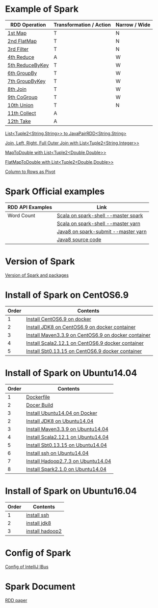 # Example of Spark

| RDD Operation                                                                                            | Transformation / Action | Narrow / Wide | 
|----------------------------------------------------------------------------------------------------------|-------------------------|---------------|
| [1st Map](01_Spark_Workspace/spark2WithJDK8/src/test/java/rwoo/study/spark/MapTest.java)                 | T                       | N             |
| [2nd FlatMap](01_Spark_Workspace/spark2WithJDK8/src/test/java/rwoo/study/spark/FlatMapTest.java)         | T                       | N             | 
| [3rd Filter](01_Spark_Workspace/spark2WithJDK8/src/test/java/rwoo/study/spark/FilterTest.java)           | T                       | N             |
| [4th Reduce](01_Spark_Workspace/spark2WithJDK8/src/test/java/rwoo/study/spark/ReduceTest.java)           | A                       | W             |
| [5th ReduceByKey](01_Spark_Workspace/spark2WithJDK8/src/test/java/rwoo/study/spark/ReduceByKeyTest.java) | T                       | W             |
| [6th GroupBy](01_Spark_Workspace/spark2WithJDK8/src/test/java/rwoo/study/spark/GroupByTest.java)         | T                       | W             |
| [7th GroupByKey](01_Spark_Workspace/spark2WithJDK8/src/test/java/rwoo/study/spark/GroupByKeyTest.java)   | T                       | W             |
| [8th Join](01_Spark_Workspace/spark2WithJDK8/src/test/java/rwoo/study/spark/JoinTest.java)               | T                       | W             |
| [9th CoGroup](01_Spark_Workspace/spark2WithJDK8/src/test/java/rwoo/study/spark/CoGroupTest.java)         | T                       | W             |
| [10th Union](01_Spark_Workspace/spark2WithJDK8/src/test/java/rwoo/study/spark/UnionTest.java)            | T                       | N             |
| [11th Collect](01_Spark_Workspace/spark2WithJDK8/src/test/java/rwoo/study/spark/CollectTest.java)        | A                       |               |
| [12th Take](01_Spark_Workspace/spark2WithJDK8/src/test/java/rwoo/study/spark/TakeTest.java)              | A                       |               |

[List\<Tuple2\<String,String\>\> to JavaPairRDD\<String,String\>](01_Spark_Java_Workspace/spark2WithJDK7/src/test/java/javapairrdd/ListTupleToJavaPairRDDTest.java)

[Join, Left, Right, Full Outer Join with List\<Tuple2\<String,Integer\>\>](01_Spark_Java_Workspace/spark2WithJDK7/src/test/java/javapairrdd/JoinTest.java)

[MapToDouble with List\<Tuple2\<Double,Double\>\>](01_Spark_Java_Workspace/spark2WithJDK8/src/test/java/rwoo/study/spark/MapToDoubleTest.java)

[FlatMapToDouble with List\<Tuple2\<Double,Double\>\>](01_Spark_Java_Workspace/spark2WithJDK8/src/test/java/rwoo/study/spark/FlatMapToDoubleTest.java)

[Column to Rows as Pivot](01_Spark_Java_Workspace/spark2WithJDK8/src/test/java/rwoo/study/spark/ColumnToRowsTest.java)

# Spark Official examples 
| RDD API Examples | Link                                                                                                         |
|------------------|--------------------------------------------------------------------------------------------------------------|
| Word Count       | [Scala on spark-shell --master spark](01_Spark_Workspace/01_spark-shell/01_master_spark/01_Word_Count.md)    |
|                  | [Scala on spark-shell --master yarn](01_Spark_Workspace/01_spark-shell/02_master_yarn/01_Word_Count.md)      |
|                  | [Java8 on spark-submit --master yarn](01_Spark_Workspace/spark2WithJDK8/01_Spark-submit_WordCount.md)        |
|                  | [Java8 source code](01_Spark_Workspace/spark2WithJDK8/src/main/java/rwoo/study/spark/example/WordCount.java) |

# Version of Spark

[Version of Spark and packages](02_Install_Spark/01_Spark_version/01_Spark_Java_Hadoop_Scala_Python_R_version.md)

# Install of Spark on CentOS6.9
| Order | Contents                                                                                                                                       |
|-------|------------------------------------------------------------------------------------------------------------------------------------------------|
| 1     | [Install CentOS6.9 on docker](02_Install_Spark/03_on_CentOS6.9/01_Run_CentOS6.9_on_docker.md)                                                  |
| 2     | [Install JDK8 on CentOS6.9 on docker container](02_Install_Spark/03_on_CentOS6.9/02_Install_JDK8_on_CentOS6.9_docker_container.md)             |
| 3     | [Install Maven3.3.9 on CentOS6.9 on docker container](02_Install_Spark/03_on_CentOS6.9/03_Install_Maven3.3.9_on_CentOS6.9_docker_container.md) |
| 4     | [Install Scala2.12.1 on CentOS6.9 docker container](02_Install_Spark/03_on_CentOS6.9/04_Install_Scala2.12.1_on_CentOS6.9_docker_container.md)  |
| 5     | [Install Sbt0.13.15 on CentOS6.9 docker container](02_Install_Spark/03_on_CentOS6.9/05_Install_Sbt0.13.15_on_CentOS6.9_docker_container.md)    |

# Install of Spark on Ubuntu14.04
| Order | Contents                                                                                                          |
|-------|-------------------------------------------------------------------------------------------------------------------|
| 1     | [Dockerfile](02_Install_Spark/02_on_Ubuntu14.04/Dockerfile)                                                       |
| 2     | [Docer Build](02_Install_Spark/02_on_Ubuntu14.04/DockerBuild.md)                                                  |
| 3     | [Install Ubuntu14.04 on Docker](02_Install_Spark/02_on_Ubuntu14.04/01_Run_Ubuntu14.04_on_docker.md)               |
| 2     | [Install JDK8 on Ubuntu14.04](02_Install_Spark/02_on_Ubuntu14.04/02_Install_JDK8_on_Ubuntu14.04.md)               |
| 3     | [Install Maven3.3.9 on Ubuntu14.04](02_Install_Spark/02_on_Ubuntu14.04/03_Install_Maven3.3.9_on_Ubuntu14.04.md)   |
| 4     | [Install Scala2.12.1 on Ubuntu14.04](02_Install_Spark/02_on_Ubuntu14.04/04_Install_Scala2.12.1_on_Ubuntu14.04.md) |
| 5     | [Install Sbt0.13.15 on Ubuntu14.04](02_Install_Spark/02_on_Ubuntu14.04/05_Install_Sbt0.13.15_on_Ubuntu14.04.md)   |
| 6     | [Install ssh on Ubuntu14.04](02_Install_Spark/02_on_Ubuntu14.04/06_Install_ssh_on_Ubuntu14.04.md)                 |
| 7     | [Install Hadoop2.7.3 on Ubuntu14.04](02_Install_Spark/02_on_Ubuntu14.04/07_Install_Hadoop2.7.3_on_Ubuntu14.04.md) |
| 8     | [Install Spark2.1.0 on Ubuntu14.04](02_Install_Spark/02_on_Ubuntu14.04/08_Install_Spark2.1.0_on_Ubuntu14.04.md)   |

# Install of Spark on Ubuntu16.04
| Order | Contents                                                                                                          |
|-------|-------------------------------------------------------------------------------------------------------------------|
| 1     | [install ssh](02_Install_Spark/04_on_Ubuntu16.04/01_install_ssh/00_install_ssh.md)                                |
| 2     | [install jdk8](02_Install_Spark/04_on_Ubuntu16.04/02_install_jdk8/00_install_jdk8.md)                             |
| 3     | [install hadoop2](02_Install_Spark/04_on_Ubuntu16.04/03_install_hadoop2/00_install_hadoop2.md)                    |

# Config of Spark

[Config of IntelliJ IBus](03_Config_Spark/01_IBus_Config_for_IntelliJ.md)

# Spark Document 

[RDD paper](04_Spark_Document/01_Resilient_Distributed_Datasets_Essay_to_Korean.md)
